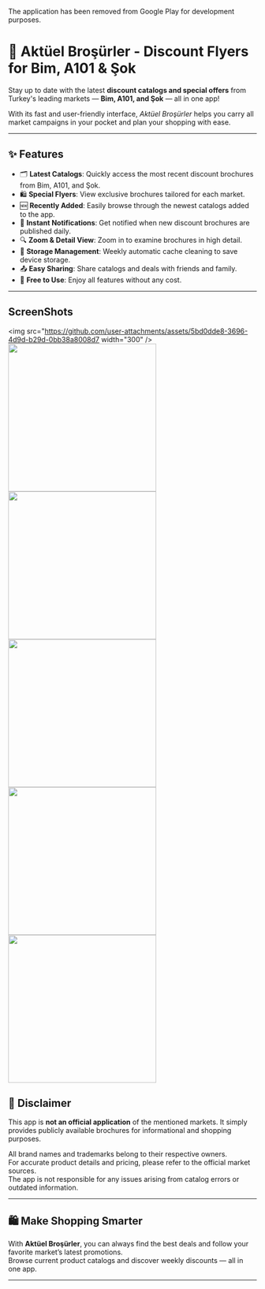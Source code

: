 The application has been removed from Google Play for development purposes.


# 🛒 Aktüel Broşürler - Discount Flyers for Bim, A101 & Şok

Stay up to date with the latest **discount catalogs and special offers** from Turkey's leading markets — **Bim, A101, and Şok** — all in one app!

With its fast and user-friendly interface, *Aktüel Broşürler* helps you carry all market campaigns in your pocket and plan your shopping with ease.

---

## ✨ Features

- 🗂️ **Latest Catalogs**: Quickly access the most recent discount brochures from Bim, A101, and Şok.
- 🛍️ **Special Flyers**: View exclusive brochures tailored for each market.
- 🆕 **Recently Added**: Easily browse through the newest catalogs added to the app.
- 🔔 **Instant Notifications**: Get notified when new discount brochures are published daily.
- 🔍 **Zoom & Detail View**: Zoom in to examine brochures in high detail.
- 🧹 **Storage Management**: Weekly automatic cache cleaning to save device storage.
- 📤 **Easy Sharing**: Share catalogs and deals with friends and family.
- 💸 **Free to Use**: Enjoy all features without any cost.

---

## ScreenShots

<img src="https://github.com/user-attachments/assets/5bd0dde8-3696-4d9d-b29d-0bb38a8008d7 width="300" />
<img src=https://github.com/user-attachments/assets/98e45c5f-80b8-45bf-a9fb-6e5367da684c width="300" />
<img src=https://github.com/user-attachments/assets/ad55f652-25c3-4445-b071-7b08ffc7bb1e width="300" />
<img src=https://github.com/user-attachments/assets/2a33288c-6237-4eae-99ff-17b7052307a3 width="300" />
<img src=https://github.com/user-attachments/assets/5cbf1f81-bbf3-4d15-bf73-6daaab04cbcc width="300" />
<img src=https://github.com/user-attachments/assets/a19230e2-36b9-409b-811a-9196d7b777a8 width="300" />


## 📌 Disclaimer

This app is **not an official application** of the mentioned markets. It simply provides publicly available brochures for informational and shopping purposes.  


All brand names and trademarks belong to their respective owners.  
For accurate product details and pricing, please refer to the official market sources.  
The app is not responsible for any issues arising from catalog errors or outdated information.

---

## 🛍️ Make Shopping Smarter

With **Aktüel Broşürler**, you can always find the best deals and follow your favorite market’s latest promotions.  
Browse current product catalogs and discover weekly discounts — all in one app.

---




